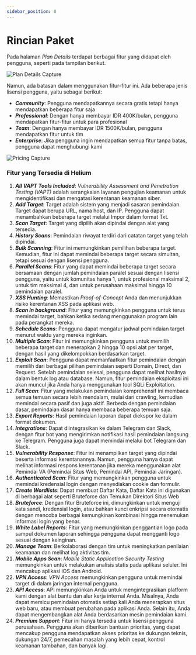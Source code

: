```yaml
---
sidebar_position: 8
---
```


# Rincian Paket
Pada halaman *Plan Details* terdapat berbagai fitur yang didapat oleh pengguna, seperti pada tampilan berikut.

![Plan Details Capture](/img/capture/plan-details.png)

Namun, ada batasan dalam menggunakan fitur-fitur ini. Ada beberapa jenis lisensi pengguna, yaitu sebagai berikut:
- ***Community***: Pengguna mendapatkannya secara gratis tetapi hanya mendapatkan beberapa fitur saja
- ***Professional***: Dengan hanya membayar IDR 400K/bulan, pengguna mendapatkan fitur-fitur untuk para profesional
- ***Team***: Dengan hanya membayar IDR 1500K/bulan, pengguna mendapatkan fitur untuk tim
- ***Enterprise***: Jika pengguna ingin mendapatkan semua fitur tanpa batas, pengguna dapat menghubungi kami

![Pricing Capture](/img/capture/pricing.png)

### Fitur yang Tersedia di Helium

1. ***All VAPT Tools Included***: *Vulnerability Assessment and Penetration Testing (VAPT)* adalah serangkaian layanan pengujian keamanan untuk mengidentifikasi dan mengatasi kerentanan keamanan siber.
2. ***Add Target***: Target adalah sistem yang menjadi sasaran pemindaian. Target dapat berupa URL, nama host, dan IP. Pengguna dapat menambahkan beberapa target melalui Impor dalam format Txt.
3. ***Scan Target***: Target yang dipilih akan dipindai dengan alat yang tersedia.
4. ***History Scans***: Pemindaian riwayat terdiri dari catatan target yang telah dipindai.
5. ***Bulk Scanning***: Fitur ini memungkinkan pemilihan beberapa target. Kemudian, fitur ini dapat memindai beberapa target secara simultan, tetapi sesuai dengan lisensi pengguna.
6. ***Parallel Scans***: Fitur yang dapat memindai beberapa target secara bersamaan dengan jumlah pemindaian paralel sesuai dengan lisensi pengguna, yaitu untuk komunitas hanya 1, untuk profesional maksimal 2, untuk tim maksimal 4, dan untuk perusahaan maksimal hingga 10 pemindaian paralel.
7. ***XSS Hunting***: Memastikan *Proof-of-Concept* Anda dan menunjukkan risiko kerentanan XSS pada aplikasi web.
8. ***Scan in background***: Fitur yang memungkinkan pengguna untuk terus memindai target, bahkan ketika sedang menggunakan program lain pada perangkat mereka.
9. ***Schedule Scans***: Pengguna dapat mengatur jadwal pemindaian target menurut waktu yang mereka inginkan.
10. ***Multiple Scan***: Fitur ini memungkinkan pengguna untuk memilih beberapa target dan menerapkan 2 hingga 10 opsi alat per target, dengan hasil yang dikelompokkan berdasarkan target.
11. ***Exploit Scan***: Pengguna dapat memanfaatkan fitur pemindaian dengan memilih dari berbagai pilihan pemindaian seperti Domain, Direct, dan Request. Setelah pemindaian selesai, pengguna dapat melihat hasilnya dalam bentuk log atau database. Namun, fitur pemindaian eksploitasi ini akan muncul jika Anda hanya menggunakan tool SQLi Exploitation.
12. ***Full Scan***: Fitur yang melakukan pemindaian komprehensif ini membaca semua temuan secara lebih mendalam, mulai dari crawling, kemudian memindai secara pasif dan juga aktif. Berbeda dengan pemindaian dasar, pemindaian dasar hanya membaca beberapa temuan saja.
13. ***Export Reports***: Hasil pemindaian laporan dapat diekspor ke dalam format dokumen.
14. ***Integrations***: Dapat diintegrasikan ke dalam Telegram dan Slack, dengan fitur bot yang mengirimkan notifikasi hasil pemindaian langsung ke Telegram. Pengguna juga dapat memindai melalui bot Telegram dan Slack.
15. ***Vulnerability Response***: Fitur ini menampilkan target yang dipindai beserta informasi kerentanannya. Namun, pengguna hanya dapat melihat informasi respons kerentanan jika mereka menggunakan alat Pemindai VA (Pemindai Situs Web, Pemindai API, Pemindai Jaringan).
16. ***Authenticated Scan***: Fitur yang memungkinkan pengguna untuk memindai kredensial login dengan menyediakan cookie dan formulir.
17. ***Create Wordlists***: Dapat membuat Daftar Kata, Daftar Kata ini digunakan di berbagai alat seperti Bruteforce dan Temukan Direktori Situs Web
18. ***Bruteforce***: Dengan fitur Bruteforce ini, dimungkinkan untuk menguji kata sandi, kredensial login, atau bahkan kunci enkripsi secara otomatis dengan mencoba berbagai kemungkinan kombinasi hingga menemukan informasi login yang benar.
19. ***White Label Reports***: Fitur yang memungkinkan penggantian logo pada sampul dokumen laporan sehingga pengguna dapat mengganti logo sesuai dengan keinginan.
20. ***Manage Team***: Berkolaborasi dengan tim untuk meningkatkan penilaian keamanan dan melihat log aktivitas tim.
21. ***Mobile Apps Scan***: *Mobile Static Application Security Testing*  memungkinkan untuk melakukan analisis statis pada aplikasi seluler. Ini mencakup aplikasi iOS dan Android.
22. ***VPN Access***: *VPN Access* memungkinkan pengguna untuk memindai target di dalam jaringan internal pengguna.
23. ***API Access***: API memungkinkan Anda untuk mengintegrasikan platform kami dengan alat bantu dan alur kerja internal Anda. Misalnya, Anda dapat memicu pemindaian otomatis setiap kali Anda menerapkan situs web baru, atau membuat perubahan pada aplikasi Anda. Selain itu, Anda dapat mengembangkan alat Anda berdasarkan mesin pemindaian kami.
24. ***Premium Support***: Fitur ini hanya tersedia untuk lisensi pengguna perusahaan. Pengguna akan diberikan bantuan prioritas, yang dapat mencakup pengguna mendapatkan akses prioritas ke dukungan teknis, dukungan 24/7, pemecahan masalah yang lebih cepat, kontrol keamanan tambahan, dan banyak lagi.

